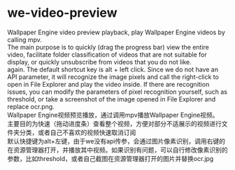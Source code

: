 # we-video-preview
Wallpaper Engine video preview playback, play Wallpaper Engine videos by calling mpv.<br/>
The main purpose is to quickly (drag the progress bar) view the entire video, facilitate folder classification of videos that are not suitable for display, or quickly unsubscribe from videos that you do not like.<br/>
 again.
The default shortcut key is alt + left click. Since we do not have an API parameter, it will recognize the image pixels and call the right-click to open in File Explorer and play the video inside. If there are recognition issues, you can modify the parameters of pixel recognition yourself, such as threshold, or take a screenshot of the image opened in File Explorer and replace ocr.png.<br/>
Wallpaper Engine视频预览播放，通过调用mpv播放Wallpaper Engine视频。<br/>
主要目的为快速（拖动进度条）查看整个视频，方便对部分不适展示的视频进行文件夹分类，或者自己不喜欢的视频快速取消订阅<br/>
默认快捷键为alt+左键，由于we没有api传参，会通过图片像素识别，调用右键的在资源管理器打开，并播放其中视频。如果识别有问题，可以自行修改像素识别的参数，比如threshold，或者自己截图在资源管理器打开的图片并替换ocr.jpg<br/>

